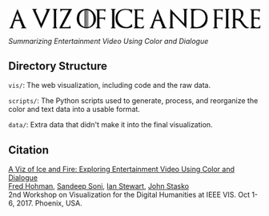![a-viz-of-ice-and-fire.png](a-viz-of-ice-and-fire.png)

*Summarizing Entertainment Video Using Color and Dialogue*  

## Directory Structure
`vis/`: The web visualization, including code and the raw data.

`scripts/`: The Python scripts used to generate, process, and reorganize the color and text data into a usable format.

`data/`: Extra data that didn't make it into the final visualization.

## Citation
[A Viz of Ice and Fire: Exploring Entertainment Video Using Color and Dialogue][17-got-vis4dh]  
[Fred Hohman][fred], [Sandeep Soni][sandeep], [Ian Stewart][ian], [John Stasko][stasko]  
2nd Workshop on Visualization for the Digital Humanities at IEEE VIS. Oct 1-6, 2017. Phoenix, USA.


[fred]: http://fredhohman.com
[ian]: http://ianbstewart.github.io/
[sandeep]: http://sandeepsoni.github.io
[stasko]: https://www.cc.gatech.edu/~stasko/
[17-got-vis4dh]: http://fredhohman.com/papers/got